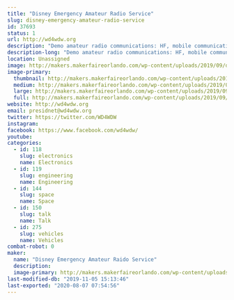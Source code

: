 ```yaml
---
title: "Disney Emergency Amateur Radio Service"
slug: disney-emergency-amateur-radio-service
id: 37693
status: 1
url: http://wd4wdw.org
description: "Demo amateur radio communications: HF, mobile communications with our van, and satellite communications."
description-long: "Demo amateur radio communications: HF, mobile communications with our van, and satellite communications."
location: Unassigned
image: http://makers.makerfaireorlando.com/wp-content/uploads/2019/09/dearsphoto2-1024x683.jpg
image-primary:
  thumbnail: http://makers.makerfaireorlando.com/wp-content/uploads/2019/09/dearsphoto2-150x150.jpg
  medium: http://makers.makerfaireorlando.com/wp-content/uploads/2019/09/dearsphoto2-300x200.jpg
  large: http://makers.makerfaireorlando.com/wp-content/uploads/2019/09/dearsphoto2-1024x683.jpg
  full: http://makers.makerfaireorlando.com/wp-content/uploads/2019/09/dearsphoto2.jpg
website: http://wd4wdw.org
email: presidnet@wd4wdw.org
twitter: https://twitter.com/WD4WDW
instagram: 
facebook: https://www.facebook.com/wd4wdw/
youtube: 
categories:
  - id: 118
    slug: electronics
    name: Electronics
  - id: 119
    slug: engineering
    name: Engineering
  - id: 144
    slug: space
    name: Space
  - id: 150
    slug: talk
    name: Talk
  - id: 275
    slug: vehicles
    name: Vehicles
combat-robot: 0
maker:
  name: "Disney Emergency Amateur Raido Service"
  description:
  image-primary: http://makers.makerfaireorlando.com/wp-content/uploads/2019/09/dearsphoto1.jpg
last-modified-db: "2019-11-05 15:13:46"
last-exported: "2020-08-07 07:54:56"
---
```

